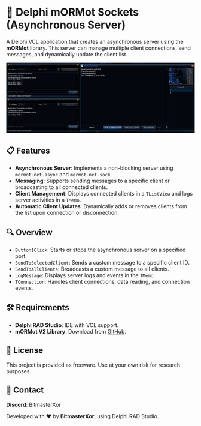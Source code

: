 
</head>
<body>
    <h1>🔄 Delphi mORMot Sockets (Asynchronous Server)</h1>
    <p>
        A Delphi VCL application that creates an asynchronous server using the <strong>mORMot</strong> library. 
        This server can manage multiple client connections, send messages, and dynamically update the client list.
    </p>

<p align="center">
  <img src="ThePreview.png">
</p>
    <h2>📋 Features</h2>
    <ul>
        <li><strong>Asynchronous Server</strong>: Implements a non-blocking server using <code>mormot.net.async</code> and <code>mormot.net.sock</code>.</li>
        <li><strong>Messaging</strong>: Supports sending messages to a specific client or broadcasting to all connected clients.</li>
        <li><strong>Client Management</strong>: Displays connected clients in a <code>TListView</code> and logs server activities in a <code>TMemo</code>.</li>
        <li><strong>Automatic Client Updates</strong>: Dynamically adds or removes clients from the list upon connection or disconnection.</li>
    </ul>
    <h2>🔍 Overview</h2>
    <ul>
        <li><code>Button1Click</code>: Starts or stops the asynchronous server on a specified port.</li>
        <li><code>SendToSelectedClient</code>: Sends a custom message to a specific client ID.</li>
        <li><code>SendToAllClients</code>: Broadcasts a custom message to all clients.</li>
        <li><code>LogMessage</code>: Displays server logs and events in the <code>TMemo</code>.</li>
        <li><code>TConnection</code>: Handles client connections, data reading, and connection events.</li>
    </ul>
    <h2>🛠️ Requirements</h2>
    <ul>
        <li><strong>Delphi RAD Studio</strong>: IDE with VCL support.</li>
        <li><strong>mORMot V2 Library</strong>: Download from <a href="https://github.com/synopse/mORMot2" target="_blank">GitHub</a>.</li>
    </ul>
    <h2>📜 License</h2>
    <p>
        This project is provided as freeware. Use at your own risk for research purposes.
    </p>
    <h2>📧 Contact</h2>
    <p>
        <strong>Discord</strong>: BitmasterXor
    </p>
    <p>Developed with ❤️ by <strong>BitmasterXor</strong>, using Delphi RAD Studio.</p>
